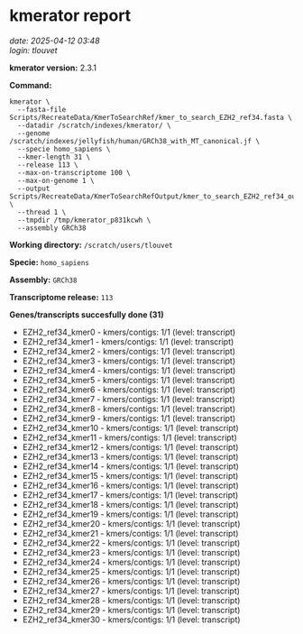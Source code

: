 # kmerator report
*date: 2025-04-12 03:48*  
*login: tlouvet*

**kmerator version:** 2.3.1

**Command:**

```
kmerator \
  --fasta-file Scripts/RecreateData/KmerToSearchRef/kmer_to_search_EZH2_ref34.fasta \
  --datadir /scratch/indexes/kmerator/ \
  --genome /scratch/indexes/jellyfish/human/GRCh38_with_MT_canonical.jf \
  --specie homo_sapiens \
  --kmer-length 31 \
  --release 113 \
  --max-on-transcriptome 100 \
  --max-on-genome 1 \
  --output Scripts/RecreateData/KmerToSearchRefOutput/kmer_to_search_EZH2_ref34_output \
  --thread 1 \
  --tmpdir /tmp/kmerator_p831kcwh \
  --assembly GRCh38
```

**Working directory:** `/scratch/users/tlouvet`

**Specie:** `homo_sapiens`

**Assembly:** `GRCh38`

**Transcriptome release:** `113`

**Genes/transcripts succesfully done (31)**

- EZH2_ref34_kmer0 - kmers/contigs: 1/1 (level: transcript)
- EZH2_ref34_kmer1 - kmers/contigs: 1/1 (level: transcript)
- EZH2_ref34_kmer2 - kmers/contigs: 1/1 (level: transcript)
- EZH2_ref34_kmer3 - kmers/contigs: 1/1 (level: transcript)
- EZH2_ref34_kmer4 - kmers/contigs: 1/1 (level: transcript)
- EZH2_ref34_kmer5 - kmers/contigs: 1/1 (level: transcript)
- EZH2_ref34_kmer6 - kmers/contigs: 1/1 (level: transcript)
- EZH2_ref34_kmer7 - kmers/contigs: 1/1 (level: transcript)
- EZH2_ref34_kmer8 - kmers/contigs: 1/1 (level: transcript)
- EZH2_ref34_kmer9 - kmers/contigs: 1/1 (level: transcript)
- EZH2_ref34_kmer10 - kmers/contigs: 1/1 (level: transcript)
- EZH2_ref34_kmer11 - kmers/contigs: 1/1 (level: transcript)
- EZH2_ref34_kmer12 - kmers/contigs: 1/1 (level: transcript)
- EZH2_ref34_kmer13 - kmers/contigs: 1/1 (level: transcript)
- EZH2_ref34_kmer14 - kmers/contigs: 1/1 (level: transcript)
- EZH2_ref34_kmer15 - kmers/contigs: 1/1 (level: transcript)
- EZH2_ref34_kmer16 - kmers/contigs: 1/1 (level: transcript)
- EZH2_ref34_kmer17 - kmers/contigs: 1/1 (level: transcript)
- EZH2_ref34_kmer18 - kmers/contigs: 1/1 (level: transcript)
- EZH2_ref34_kmer19 - kmers/contigs: 1/1 (level: transcript)
- EZH2_ref34_kmer20 - kmers/contigs: 1/1 (level: transcript)
- EZH2_ref34_kmer21 - kmers/contigs: 1/1 (level: transcript)
- EZH2_ref34_kmer22 - kmers/contigs: 1/1 (level: transcript)
- EZH2_ref34_kmer23 - kmers/contigs: 1/1 (level: transcript)
- EZH2_ref34_kmer24 - kmers/contigs: 1/1 (level: transcript)
- EZH2_ref34_kmer25 - kmers/contigs: 1/1 (level: transcript)
- EZH2_ref34_kmer26 - kmers/contigs: 1/1 (level: transcript)
- EZH2_ref34_kmer27 - kmers/contigs: 1/1 (level: transcript)
- EZH2_ref34_kmer28 - kmers/contigs: 1/1 (level: transcript)
- EZH2_ref34_kmer29 - kmers/contigs: 1/1 (level: transcript)
- EZH2_ref34_kmer30 - kmers/contigs: 1/1 (level: transcript)
